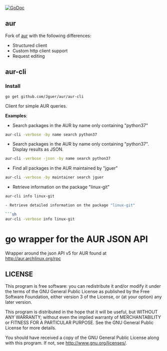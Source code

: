 [![GoDoc](https://godoc.org/github.com/jguer/aur?status.svg)](https://godoc.org/github.com/jguer/aur)

## aur

Fork of [aur](https://github.com/mikkeloscar/aur) with the following differences:

- Structured client
- Custom http client support
- Request editing

## aur-cli

### Install

```
go get github.com/Jguer/aur/aur-cli
```

Client for simple AUR queries.

**Examples**:

- Search packages in the AUR by name only containing "python37"

```sh
aur-cli -verbose -by name search python37
```

- Search packages in the AUR by name only containing "python37".
  Display results as JSON.

```sh
aur-cli -verbose -json -by name search python37
```

- Find all packages in the AUR maintained by "jguer"

```sh
aur-cli -verbose -by maintainer search jguer
```

- Retrieve information on the package "linux-git"

```sh
aur-cli info linux-git

- Retrieve detailed information on the package "linux-git"

```sh
aur-cli -verbose info linux-git
```

# go wrapper for the AUR JSON API

Wrapper around the json API v5 for AUR found at
http://aur.archlinux.org/rpc

## LICENSE

This program is free software: you can redistribute it and/or modify
it under the terms of the GNU General Public License as published by
the Free Software Foundation, either version 3 of the License, or
(at your option) any later version.

This program is distributed in the hope that it will be useful,
but WITHOUT ANY WARRANTY; without even the implied warranty of
MERCHANTABILITY or FITNESS FOR A PARTICULAR PURPOSE. See the
GNU General Public License for more details.

You should have received a copy of the GNU General Public License
along with this program. If not, see <http://www.gnu.org/licenses/>.
